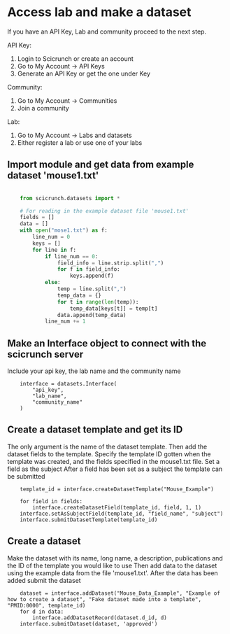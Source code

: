 # Access lab and make a dataset
If you have an API Key, Lab and community proceed to the next step.

API Key:
1. Login to Scicrunch or create an account
2. Go to My Account -> API Keys
3. Generate an API Key or get the one under Key

Community:
1. Go to My Account -> Communities
2. Join a community

Lab:
1. Go to My Account -> Labs and datasets
2. Either register a lab or use one of your labs

## Import module and get data from example dataset 'mouse1.txt'
```python
    
    from scicrunch.datasets import *

    # For reading in the example dataset file 'mouse1.txt'
    fields = []
    data = []
    with open("mose1.txt") as f:
        line_num = 0
        keys = []
        for line in f:
            if line_num == 0:
                field_info = line.strip.split(",")
                for f in field_info:
                    keys.append(f)
            else:
                temp = line.split(",")
                temp_data = {}
                for t in range(len(temp)):
                    temp_data[keys[t]] = temp[t]
                data.append(temp_data)
            line_num += 1
```                    
## Make an Interface object to connect with the scicrunch server
Include your api key, the lab name and the community name
```
    interface = datasets.Interface(
        "api_key",
        "lab_name",
        "community_name"
    )
```  
## Create a dataset template and get its ID 
The only argument is the name of the dataset template.
Then add the dataset fields to the template. Specify the template ID gotten when the template was created, and the fields specified in the mouse1.txt file.
Set a field as the subject
After a field has been set as a subject the template can be submitted
```
    template_id = interface.createDatasetTemplate("Mouse_Example")
    
    for field in fields:
        interface.createDatasetField(template_id, field, 1, 1)
    interface.setAsSubjectField(template_id, "field_name", "subject")
    interface.submitDatasetTemplate(template_id)
```
## Create a dataset
Make the dataset with its name, long name, a description, publications and the ID of the template you would like to use
Then add data to the dataset using the example data from the file 'mouse1.txt'.
After the data has been added submit the dataset
```
    dataset = interface.addDataset("Mouse_Data_Example", "Example of how to create a dataset", "Fake dataset made into a template", "PMID:0000", template_id)
    for d in data:
        interface.addDatasetRecord(dataset.d_id, d)
    interface.submitDataset(dataset, 'approved')  
    

```
